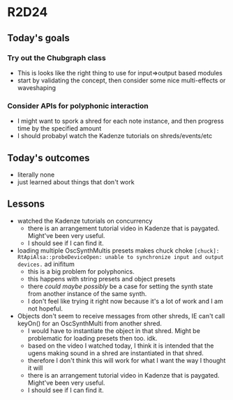 # R2D24

## Today's goals

### Try out the Chubgraph class

- This is looks like the right thing to use for input=>output based modules
- start by validating the concept, then consider some nice multi-effects or waveshaping

### Consider APIs for polyphonic interaction

- I might want to spork a shred for each note instance, and then progress time by the specified amount
- I should probabyl watch the Kadenze tutorials on shreds/events/etc

## Today's outcomes

- literally none
- just learned about things that don't work

## Lessons

- watched the Kadenze tutorials on concurrency
  - there is an arrangement tutorial video in Kadenze that is paygated. Might've been very useful.
  - I should see if I can find it.
- loading multiple OscSynthMultis presets makes chuck choke `[chuck]: RtApiAlsa::probeDeviceOpen: unable to synchronize input and output devices.` ad inifitum
  - this is a big problem for polyphonics.
  - this happens with string presets and object presets
  - there _could maybe possibly_ be a case for setting the synth state from another instance of the same synth.
  - I don't feel like trying it right now because it's a lot of work and I am not hopeful.
- Objects don't seem to receive messages from other shreds, IE can't call keyOn() for an OscSynthMulti from another shred.
  - I would have to instantiate the object in that shred. Might be problematic for loading presets then too. idk.
  - based on the video I watched today, I think it is intended that the ugens making sound in a shred are instantiated in that shred.
  - therefore I don't think this will work for what I want the way I thought it will
  - there is an arrangement tutorial video in Kadenze that is paygated. Might've been very useful.
  - I should see if I can find it.
